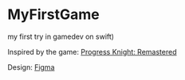 # MyFirstGame
my first try in gamedev on swift)

Inspired by the game: [Progress Knight: Remastered](https://apps.apple.com/us/app/progress-knight-remastered/id6450839683)

Design: [Figma](https://www.figma.com/file/yH0IN0daUmNBCAeus0EYNS/Untitled?type=design&node-id=10%3A35&mode=design&t=9hu0CscKv7upMZGk-1)

